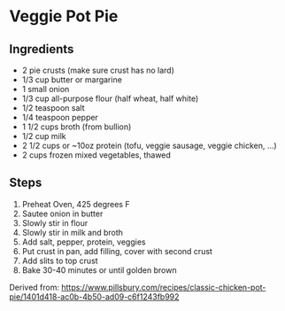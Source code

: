 # Veggie Pot Pie

## Ingredients
* 2 pie crusts (make sure crust has no lard)
* 1/3 cup butter or margarine
* 1 small onion
* 1/3 cup all-purpose flour (half wheat, half white)
* 1/2 teaspoon salt
* 1/4 teaspoon pepper
* 1 1/2 cups broth (from bullion)
* 1/2 cup milk
* 2 1/2 cups or ~10oz protein (tofu, veggie sausage, veggie chicken, ...)
* 2 cups frozen mixed vegetables, thawed

## Steps
1. Preheat Oven, 425 degrees F
2. Sautee onion in butter
3. Slowly stir in flour
4. Slowly stir in milk and broth
5. Add salt, pepper, protein, veggies
6. Put crust in pan, add filling, cover with second crust
7. Add slits to top crust
8. Bake 30-40 minutes or until golden brown

Derived from: https://www.pillsbury.com/recipes/classic-chicken-pot-pie/1401d418-ac0b-4b50-ad09-c6f1243fb992 
